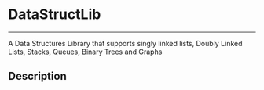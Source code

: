 # DataStructLib
---
A Data Structures Library that supports singly linked lists, Doubly Linked Lists, Stacks, Queues, Binary Trees and Graphs

## Description
